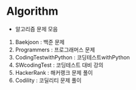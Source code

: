 # Algorithm
 * 알고리즘 문제 모음 
1. Baekjoon : 백준 문제
2. Programmers : 프로그래머스 문제 
3. CodingTestwithPython : 코딩테스트withPython
4. SWcodingTest : 코딩테스트 대비 강의
5. HackerRank : 해커랭크 문제 풀이
6. Codility : 코딜리티 문제 풀이
